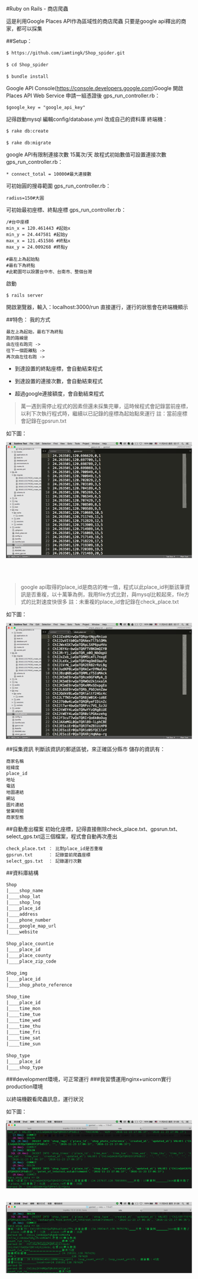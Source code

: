 
#Ruby on Rails - 商店爬蟲


這是利用Google Places API作為區域性的商店爬蟲
只要是google api釋出的商家，都可以採集


##Setup：
```
$ https://github.com/iamtingk/Shop_spider.git

$ cd Shop_spider

$ bundle install
```


Google API Console(https://console.developers.google.com)Google 開啟Places API Web Service
申請一組憑證後
gps_run_controller.rb：
```
$google_key = "google_api_key"
```

記得啟動mysql
編輯config/database.yml
改成自己的資料庫
終端機：
```
$ rake db:create

$ rake db:migrate
```


google API有限制連接次數 15萬次/天 
故程式初始數值可設置連接次數
gps_run_controller.rb：
```
* connect_total = 10000#最大連接數
```

可初始圓的搜尋範圍
gps_run_controller.rb：
```
radius=150#大圓
```



可初始最初座標、終點座標
gps_run_controller.rb：
```
/#台中座標
min_x = 120.461443 #起始x
min_y = 24.447581 #起始y
max_x = 121.451586 #終點x
max_y = 24.009268 #終點y

#最左上為起始點
#最右下為終點
#此範圍可以設置台中市、台南市、整個台灣
```

啟動
```
$ rails server
```


開啟瀏覽器，輸入：localhost:3000/run
直接運行，運行的狀態會在終端機顯示


##特色：
我的方式
```
最左上為起始，最右下為終點
跑的路線是
由左往右跑完 -> 
往下一個距離點 -> 
再次由左往右跑 -> 
```


* 到達設置的終點座標，會自動結束程式


* 到達設置的連接次數，會自動結束程式


* 超過google連接額度，會自動結束程式


>萬一遇到需停止程式的因素但還未採集完畢，這時候程式會記錄當前座標，以利下次執行程式時，繼續以已記錄的座標為起始點來運行
>註：當前座標會記錄在gpsrun.txt


如下圖：


![gpsrun.txt](https://github.com/iamtingk/Shop_spider/blob/master/pic/14233.png)
</br>
</br>
</br>
</br>
>google api取得的place_id是商店的唯一值，程式以此place_id判斷該筆資訊是否重複，以十萬筆為例，我用file方式比對，與mysql比較起來，file方式的比對速度快很多
>註：未重複的place_id會記錄在check_place.txt


如下圖：


![check_place](https://github.com/iamtingk/Shop_spider/blob/master/pic/14234.png)





##採集資訊
判斷該資訊的郵遞區號，來正確區分縣市
儲存的資訊有：
```
商家名稱
經緯度
place_id
地址
電話
地圖連結
網站
圖片連結
營業時間
商家型態
```



##自動產出檔案
初始化座標，記得直接刪除check_place.txt、gpsrun.txt、select_gps.txt這三個檔案，程式會自動再次產出
```
check_place.txt ： 比對place_id是否重複
gpsrun.txt      ： 記錄當前爬蟲座標
select_gps.txt  ： 記錄運行次數
```

##資料庫結構
```
Shop
|____shop_name
|____shop_lat
|____shop_lng
|____place_id
|____address
|____phone_number
|____google_map_url
|____website

Shop_place_countie
|____place_id
|____place_county
|____place_zip_code

Shop_img
|____place_id
|____shop_photo_reference

Shop_time
|____place_id
|____time_mon
|____time_tue
|____time_wed
|____time_thu
|____time_fri
|____time_sat
|____time_sun

Shop_type
|____place_id
|____shop_type
```


###development環境，可正常運行
###我習慣運用nginx+unicorn實行production環境


以終端機觀看爬蟲訊息，運行狀況

如下圖：




![運行1](https://github.com/iamtingk/Shop_spider/blob/master/pic/14231.png)
</br>
</br>
</br>
![運行2](https://github.com/iamtingk/Shop_spider/blob/master/pic/14232.png)
